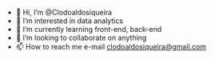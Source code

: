 - 👋 Hi, I’m @Clodoaldosiqueira
- 👀 I’m interested in data analytics
- 🌱 I’m currently learning front-end, back-end
- 💞️ I’m looking to collaborate on anything
- 📫 How to reach me e-mail clodoaldosiqueira@gmail.com

<!---
Clodoaldosiqueira/Clodoaldosiqueira is a ✨ special ✨ repository because its `README.md` (this file) appears on your GitHub profile.
You can click the Preview link to take a look at your changes.
--->
